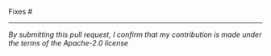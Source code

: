 Fixes #

---

_By submitting this pull request, I confirm that my contribution is made under the terms of the Apache-2.0 license_